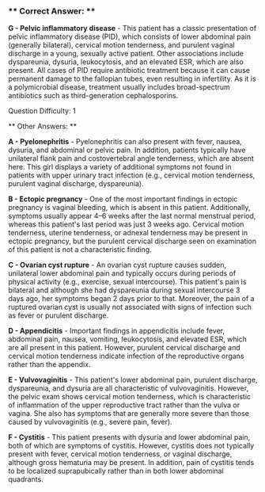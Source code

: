 ### ** Correct Answer: **

**G - Pelvic inflammatory disease** - This patient has a classic presentation of pelvic inflammatory disease (PID), which consists of lower abdominal pain (generally bilateral), cervical motion tenderness, and purulent vaginal discharge in a young, sexually active patient. Other associations include dyspareunia, dysuria, leukocytosis, and an elevated ESR, which are also present. All cases of PID require antibiotic treatment because it can cause permanent damage to the fallopian tubes, even resulting in infertility. As it is a polymicrobial disease, treatment usually includes broad-spectrum antibiotics such as third-generation cephalosporins.

Question Difficulty: 1

** Other Answers: **

**A - Pyelonephritis** - Pyelonephritis can also present with fever, nausea, dysuria, and abdominal or pelvic pain. In addition, patients typically have unilateral flank pain and costovertebral angle tenderness, which are absent here. This girl displays a variety of additional symptoms not found in patients with upper urinary tract infection (e.g., cervical motion tenderness, purulent vaginal discharge, dyspareunia).

**B - Ectopic pregnancy** - One of the most important findings in ectopic pregnancy is vaginal bleeding, which is absent in this patient. Additionally, symptoms usually appear 4–6 weeks after the last normal menstrual period, whereas this patient's last period was just 3 weeks ago. Cervical motion tenderness, uterine tenderness, or adnexal tenderness may be present in ectopic pregnancy, but the purulent cervical discharge seen on examination of this patient is not a characteristic finding.

**C - Ovarian cyst rupture** - An ovarian cyst rupture causes sudden, unilateral lower abdominal pain and typically occurs during periods of physical activity (e.g., exercise, sexual intercourse). This patient's pain is bilateral and although she had dyspareunia during sexual intercourse 3 days ago, her symptoms began 2 days prior to that. Moreover, the pain of a ruptured ovarian cyst is usually not associated with signs of infection such as fever or purulent discharge.

**D - Appendicitis** - Important findings in appendicitis include fever, abdominal pain, nausea, vomiting, leukocytosis, and elevated ESR, which are all present in this patient. However, purulent cervical discharge and cervical motion tenderness indicate infection of the reproductive organs rather than the appendix.

**E - Vulvovaginitis** - This patient's lower abdominal pain, purulent discharge, dyspareunia, and dysuria are all characteristic of vulvovaginitis. However, the pelvic exam shows cervical motion tenderness, which is characteristic of inflammation of the upper reproductive tract rather than the vulva or vagina. She also has symptoms that are generally more severe than those caused by vulvovaginitis (e.g., severe pain, fever).

**F - Cystitis** - This patient presents with dysuria and lower abdominal pain, both of which are symptoms of cystitis. However, cystitis does not typically present with fever, cervical motion tenderness, or vaginal discharge, although gross hematuria may be present. In addition, pain of cystitis tends to be localized suprapubically rather than in both lower abdominal quadrants.

